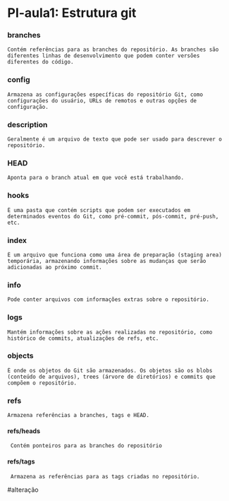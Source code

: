 # PI-aula1: Estrutura git

### branches
    Contém referências para as branches do repositório. As branches são diferentes linhas de desenvolvimento que podem conter versões diferentes do código.
### config
    Armazena as configurações específicas do repositório Git, como configurações do usuário, URLs de remotos e outras opções de configuração.
### description
    Geralmente é um arquivo de texto que pode ser usado para descrever o repositório.
### HEAD
    Aponta para o branch atual em que você está trabalhando.
### hooks
    É uma pasta que contém scripts que podem ser executados em determinados eventos do Git, como pré-commit, pós-commit, pré-push, etc.
### index
    É um arquivo que funciona como uma área de preparação (staging area) temporária, armazenando informações sobre as mudanças que serão adicionadas ao próximo commit.
### info
    Pode conter arquivos com informações extras sobre o repositório.
### logs
    Mantém informações sobre as ações realizadas no repositório, como histórico de commits, atualizações de refs, etc.
### objects
    É onde os objetos do Git são armazenados. Os objetos são os blobs (conteúdo de arquivos), trees (árvore de diretórios) e commits que compõem o repositório.
### refs
    Armazena referências a branches, tags e HEAD.
#### refs/heads
     Contém ponteiros para as branches do repositório
#### refs/tags
     Armazena as referências para as tags criadas no repositório.

#alteração 

